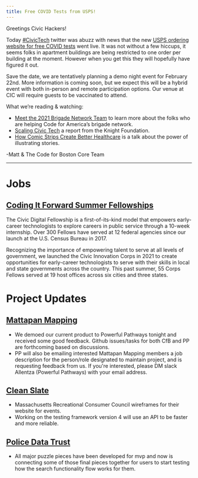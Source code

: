 ```yaml
---
title: Free COVID Tests from USPS!
---
```

Greetings Civic Hackers!

Today [#CivicTech](https://twitter.com/search?q=%23CivicTech) twitter was abuzz with news that the new [USPS ordering website for free COVID tests](https://special.usps.com/testkits) went live. It was not without a few hiccups, it seems folks in apartment buildings are being restricted to one order per building at the moment. However when you get this they will hopefully have figured it out.

Save the date, we are tentatively planning a demo night event for February 22nd. More information is coming soon, but we expect this will be a hybrid event with both in-person and remote participation options. Our venue at CIC will require guests to be vaccinated to attend. 


What we’re reading & watching:
- [Meet the 2021 Brigade Network Team](https://discourse.codeforamerica.org/t/brigade-team-update-meet-the-team/1143) to learn more about the folks who are helping Code for America’s brigade network.
- [Scaling Civic Tech](https://knightfoundation.org/features/civictechbiz/) a report from the Knight Foundation.
- [How Comic Strips Create Better Healthcare](https://www.ted.com/talks/sam_hester_how_comic_strips_create_better_health_care) is a talk about the power of illustrating stories.


-Matt & The Code for Boston Core Team
<hr>

# Jobs

## [Coding It Forward Summer Fellowships](https://www.codingitforward.com/summer-fellowships)
The Civic Digital Fellowship is a first-of-its-kind model that empowers early-career technologists to explore careers in public service through a 10-week internship. Over 300 Fellows have served at 12 federal agencies since our launch at the U.S. Census Bureau in 2017. 

Recognizing the importance of empowering talent to serve at all levels of government, we launched the Civic Innovation Corps in 2021 to create opportunities for early-career technologists to serve with their skills in local and state governments across the country. This past summer, 55 Corps Fellows served at 19 host offices across six cities and three states. 




# Project Updates

## [Mattapan Mapping](https://github.com/codeforboston/mattapan-mapping)
- We demoed our current product to Powerful Pathways tonight and received some good feedback. Github issues/tasks for both CfB and PP are forthcoming based on discussions.
- PP will also be emailing interested Mattapan Mapping members a job description for the person/role designated to maintain project, and is requesting feedback from us. If you're interested, please DM slack Allentza (Powerful Pathways) with your email address.

## [Clean Slate](https://docs.google.com/forms/d/e/1FAIpQLSfZ18U2gHI97WqD-C63NvORCZu1vQX6hfLI4-1FOIA1neaaXw/viewform)
- Massachusetts Recreational Consumer Council wireframes for their website for events.
- Working on the testing framework version 4 will use an API to be faster and more reliable.

## [Police Data Trust](https://github.com/codeforboston/police-data-trust)
- All major puzzle pieces have been developed for mvp and now is connecting some of those final pieces together for users to start testing how the search functionality flow works for them.